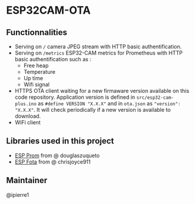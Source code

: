# ESP32CAM-OTA

## Functionnalities
- Serving on ```/``` camera JPEG stream with HTTP basic authentification.
- Serving on ```/metrics``` ESP32-CAM metrics for Prometheus with HTTP basic authentification such as :
    - Free heap
    - Temperature
    - Up time
    - Wifi signal
- HTTPS OTA client waiting for a new firmaware version available on this code repository. Application version is defined in ```src/esp32-cam-plus.ino``` as ```#define VERSION "X.X.X"``` and in ```ota.json``` as ```"version": "X.X.X"```. It will check periodically if a new version is available to download.
- WiFi client

## Libraries used in this project
- [ESP Prom](https://github.com/douglaszuqueto/esp32-prometheus) from @ douglaszuqueto
- [ESP Fota](https://github.com/chrisjoyce911/esp32FOTA) from @ chrisjoyce911

## Maintainer
@ipierre1